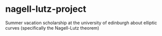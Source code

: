 # nagell-lutz-project
Summer vacation scholarship at the university of edinburgh about elliptic curves (specifically the Nagell-Lutz theorem)
